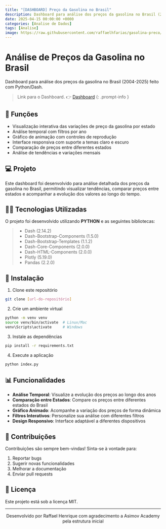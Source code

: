 ```yaml
---
title: "[DASHBOARD] Preço da Gasolina no Brasil"
description: Dashboard para análise dos preços da gasolina no Brasil (2004-2025) feito com Python/Dash.
date: 2025-04-15 00:00:00 +0000
categories: [Analise de Dados]
tags: [Analise]
image: https://raw.githubusercontent.com/raffaelhfarias/gasolina-preco/refs/heads/main/Others/capa.png
---
```


# Análise de Preços da Gasolina no Brasil

Dashboard para análise dos preços da gasolina no Brasil (2004-2025) feito com Python/Dash.

> Link para o Dashboard. 👉
> [Dashboard](https://gasolina-preco.onrender.com/)
{: .prompt-info }

## 🔧 Funções

- Visualização interativa das variações de preço da gasolina por estado
- Análise temporal com filtros por ano
- Gráfico de animação com controles de reprodução
- Interface responsiva com suporte a temas claro e escuro
- Comparação de preços entre diferentes estados
- Análise de tendências e variações mensais

## 💻 Projeto

Este dashboard foi desenvolvido para análise detalhada dos preços da gasolina no Brasil, permitindo visualizar tendências, comparar preços entre estados e acompanhar a evolução dos valores ao longo do tempo.

## 👨‍💻 Tecnologias Utilizadas

O projeto foi desenvolvido utilizando **PYTHON** e as seguintes bibliotecas:
> - Dash (2.14.2)
> - Dash-Bootstrap-Components (1.5.0)
> - Dash-Bootstrap-Templates (1.1.2)
> - Dash-Core-Components (2.0.0)
> - Dash-HTML-Components (2.0.0)
> - Plotly (5.19.0)
> - Pandas (2.2.0)

## 🚀 Instalação

1. Clone este repositório
```bash
git clone [url-do-repositório]
```

2. Crie um ambiente virtual
```bash
python -m venv venv
source venv/bin/activate  # Linux/Mac
venv\Scripts\activate     # Windows
```

3. Instale as dependências
```bash
pip install -r requirements.txt
```

4. Execute a aplicação
```bash
python index.py
```

## 📊 Funcionalidades

- **Análise Temporal**: Visualize a evolução dos preços ao longo dos anos
- **Comparação entre Estados**: Compare os preços entre diferentes estados do Brasil
- **Gráfico Animado**: Acompanhe a variação dos preços de forma dinâmica
- **Filtros Interativos**: Personalize sua análise com diferentes filtros
- **Design Responsivo**: Interface adaptável a diferentes dispositivos

## 🤝 Contribuições

Contribuições são sempre bem-vindas! Sinta-se à vontade para:

1. Reportar bugs
2. Sugerir novas funcionalidades
3. Melhorar a documentação
4. Enviar pull requests

## 📝 Licença

Este projeto está sob a licença MIT.

---

<p align="center">Desenvolvido por Raffael Henrique com agradecimento a Asimov Academy pela estrutura inicial</p>

